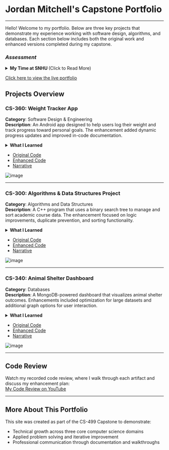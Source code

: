 # Jordan Mitchell's Capstone Portfolio

---

Hello! Welcome to my portfolio. Below are three key projects that demonstrate my experience working with software design, algorithms, and databases. Each section below includes both the original work and enhanced versions completed during my capstone.

### **_Assessment_**
<details> <summary><strong> My Time at SNHU </strong> (Click to Read More)</summary> <br>

Over the course of this program, I’ve grown a lot as a developer. Coming into it, I had some basic coding experience, but I didn’t fully understand how to build real, usable software. Through each class and project, I’ve been able to take what I’ve learned and apply it in more hands on ways. This final capstone gave me a great opportunity to pull everything together and reflect on how much I’ve improved and where I want to go from here.

One of the biggest things I’ve learned is how important it is to connect with others. While I didn’t get to collaborate on coding projects with my peers, the discussion boards were really helpful for sharing and hearing new ideas. Communicating clearly and taking feedback in stride have made a big difference in how I approach problems. I’ve also gotten a lot better at writing clean, readable code. Adding comments that actually help someone understand what’s going on, using good structure, and thinking about how others might read or use my code are all things I’ve practiced throughout the program.

Another key area I’ve developed is how I communicate technical ideas. Whether it’s explaining how a function works or writing a summary for a user or mock stakeholders, I’ve had lots of chances to practice getting my point across without being overly complicated. My artifact narratives and the code review video especially helped me practice being more confident and clear when talking about my work and thought processes.

When it comes to solving problems with code, I’ve learned how to think things through more carefully. Using pseudocode first really helps break down bigger tasks into smaller steps. I’ve also become more comfortable choosing the right data structures and understanding how to balance performance with simplicity. The CS-300 project especially challenged me to come up with a logic structure that not only worked, but made sense to someone reading the code.

I’ve also gained more experience using professional tools and techniques. I’ve learned how to follow a software development process from planning to testing, and how to write code that meets certain standards. I spent time reviewing and improving my work to make it more efficient and easier to understand. That process showed me the value of slowing down to really think about each part of the program.

Security was something I thought of, but didn't know how to approach at first. Now I understand how deeply important it is. I’ve learned to look for vulnerabilities, validate inputs, and avoid risky coding practices. I also think more carefully now about how a program handles sensitive data or how even minor user actions can affect the system. These are things I know I’ll carry forward in future projects, as they are not things you should ever stop doing.

Looking at all three of my artifacts together, I think they give a good picture of what I can do. The weight tracker app shows how I can build software that’s useful and easy to use. The algorithms project highlights my ability to write and improve complex, logic-heavy code. The animal shelter dashboard is an example of how I can work with real data, visualize it, and turn it into something meaningful. Each one touches on different parts of what I’ve learned in this program, and I’m proud of how they came out.

Putting this portfolio together helped me realize how far I’ve come. It’s also made me excited to keep learning. I want to keep growing as a developer, improve my skills, and eventually work in a place where I can build software that helps people. I’ve got a clearer idea of where I’m headed next. I know what I enjoy, what I still need to work on, and the kind of work I want to do. This program gave me a strong foundation, and I’m ready to take the next step.
</details>

[Click here to view the live portfolio](https://jordan-mitche11.github.io/CS-499_Capstone/)

## Projects Overview

### CS-360: Weight Tracker App
**Category**: Software Design & Engineering  
**Description**: An Android app designed to help users log their weight and track progress toward personal goals. The enhancement added dynamic progress updates and improved in-code documentation.
<details> <summary><strong> What I Learned </strong></summary> <br>
Working on the weight tracker app helped me strengthen my understanding of user focused design and mobile development. I met the course learning outcomes related to software design and engineering by implementing clean architecture, improving documentation, and making the interface more intuitive based on feedback. I was able to hone my ability to apply design principles in a way that balances functionality with usability.
</details>

- [Original Code](./cs360/CS-360%20Weight%20Tracker%20App/CS360%20Project%20Weight%20Tracker%20ORIGINAL.zip)
- [Enhanced Code](./cs360/CS-360%20Weight%20Tracker%20App/CS499%20ENHANCED%20CS360%20Project%202%20Weight%20Tracker.zip)
- [Narrative](./cs360/CS-360%20Weight%20Tracker%20App/CS%20499%20Milestone%202%20Narrative.pdf)

 ![image](https://github.com/user-attachments/assets/cd4ef33e-cee7-4111-8d93-710289f72346)



---

### CS-300: Algorithms & Data Structures Project  
**Category**: Algorithms and Data Structures  
**Description**: A C++ program that uses a binary search tree to manage and sort academic course data. The enhancement focused on logic improvements, duplicate prevention, and sorting functionality.
<details> <summary><strong> What I Learned </strong></summary> <br>
This project gave me the chance to improve my problem solving and algorithm design skills. I reinforced concept surrounding data structures and algorithmic thinking, which are two of the program outcomes. I also worked on improving the logic so it was easier to follow and ran more efficiently. This gave me the chance to refactor parts of the code thoughtfully and think through how different conditions and edge cases were handled.
</details>

- [Original Code](./cs300/CS-300%20Algorithms%20&%20Data%20Stuctures%20Project/CS-300%20Final%20Project%20ORIGINAL.zip)
- [Enhanced Code](./cs300/CS-300%20Algorithms%20&%20Data%20Stuctures%20Project/CS499%20Milestone%203%20Code%20Enhancement.zip)
- [Narrative](./cs300/CS-300%20Algorithms%20&%20Data%20Stuctures%20Project/CS499%20Milestone%203%20Narrative.pdf)

![image](https://github.com/user-attachments/assets/5890d437-3cdd-460f-b815-2510999781a8)


  
---

### CS-340: Animal Shelter Dashboard  
**Category**: Databases  
**Description**: A MongoDB-powered dashboard that visualizes animal shelter outcomes. Enhancements included optimization for large datasets and additional graph options for user interaction.
<details> <summary><strong> What I Learned </strong></summary> <br>
The animal shelter project was a great opportunity to experiment with data analysis and full stack development by building a dynamic, interactive dashboard. I used tools like Dash and Pandas to connect a database, manage user input, and display the data in a way that made sense. I feel that it helped me meet the learning outcome related to working with databases and current data tools, and also showed me how to make complex data easier for others to understand.
</details>

- [Original Code](./cs340/CS-340%20Animal%20Shelter%20Dashboard/CS340%20Project%20Two%20ORIGINAL.zip)
- [Enhanced Code](./cs340/CS-340%20Animal%20Shelter%20Dashboard/CS499%20Module%205%20Milestone%20Four.zip)
- [Narrative](./cs340/CS-340%20Animal%20Shelter%20Dashboard/CS499%20Milestone%20Four%20Narrative.pdf)

![image](https://github.com/user-attachments/assets/a1e3fa54-58ee-4ac8-9ff5-f46ace74050b)

---

## Code Review

Watch my recorded code review, where I walk through each artifact and discuss my enhancement plan:  
[ My Code Review on YouTube](https://www.youtube.com/watch?v=vbN04UZhdHo)

---

## More About This Portfolio

This site was created as part of the CS-499 Capstone to demonstrate:
- Technical growth across three core computer science domains
- Applied problem solving and iterative improvement
- Professional communication through documentation and walkthroughs
